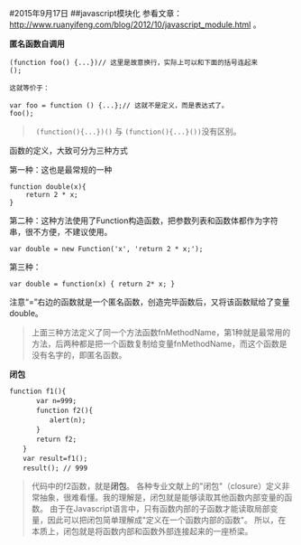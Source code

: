 #2015年9月17日
##javascript模块化
参看文章：http://www.ruanyifeng.com/blog/2012/10/javascript_module.html 。


**匿名函数自调用**
```
(function foo() {...})// 这里是故意换行，实际上可以和下面的括号连起来
();

这就等价于：

var foo = function () {...};// 这就不是定义，而是表达式了。
foo();
```
>` (function(){...})()` 与 `(function(){...}())`没有区别。

函数的定义，大致可分为三种方式

第一种：这也是最常规的一种
```
function double(x){
    return 2 * x;   
}
```

第二种：这种方法使用了Function构造函数，把参数列表和函数体都作为字符串，很不方便，不建议使用。
```
var double = new Function('x', 'return 2 * x;');
```

第三种：
```
var double = function(x) { return 2* x; }
```
注意“=”右边的函数就是一个匿名函数，创造完毕函数后，又将该函数赋给了变量double。

>上面三种方法定义了同一个方法函数fnMethodName，第1种就是最常用的方法，后两种都是把一个函数复制给变量fnMethodName，而这个函数是没有名字的，即匿名函数。


**闭包**
```　　
function f1(){
　　　　var n=999;
　　　　function f2(){
　　　　　　alert(n); 
　　　　}
　　　　return f2;
　　}
　　var result=f1();
　　result(); // 999
```
>代码中的f2函数，就是**闭包**。
各种专业文献上的"闭包"（closure）定义非常抽象，很难看懂。我的理解是，闭包就是能够读取其他函数内部变量的函数。
由于在Javascript语言中，只有函数内部的子函数才能读取局部变量，因此可以把闭包简单理解成"定义在一个函数内部的函数"。
所以，在本质上，闭包就是将函数内部和函数外部连接起来的一座桥梁。

